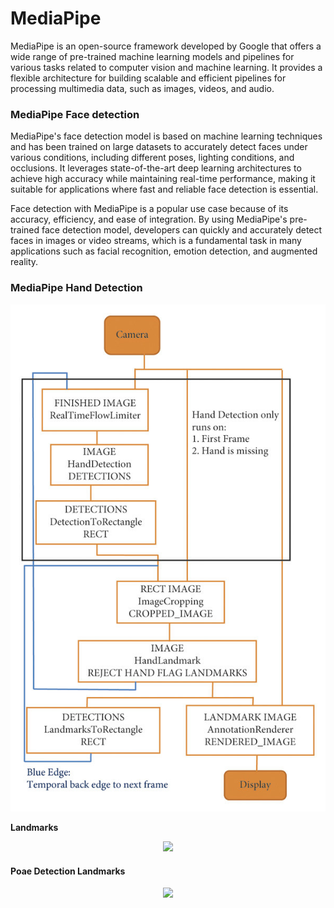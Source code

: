# MediaPipe
MediaPipe is an open-source framework developed by Google that offers a wide range of pre-trained machine learning models and pipelines for various tasks related to computer vision and machine learning. It provides a flexible architecture for building scalable and efficient pipelines for processing multimedia data, such as images, videos, and audio.
### MediaPipe Face detection
MediaPipe's face detection model is based on machine learning techniques and has been trained on large datasets to accurately detect faces under various conditions, including different poses, lighting conditions, and occlusions. It leverages state-of-the-art deep learning architectures to achieve high accuracy while maintaining real-time performance, making it suitable for applications where fast and reliable face detection is essential.

Face detection with MediaPipe is a popular use case because of its accuracy, efficiency, and ease of integration. By using MediaPipe's pre-trained face detection model, developers can quickly and accurately detect faces in images or video streams, which is a fundamental task in many applications such as facial recognition, emotion detection, and augmented reality.

### MediaPipe Hand Detection
<p align="center">
  <img src="images/MediaPipe-hand-recognition-graph-12.jpg" width='600px'>
</p>

**Landmarks**
<p align="center">
  <img src="images/MediaPipe-HandLandmarks.png" width='600px'>
</p>


#### Poae Detection Landmarks
<p align="center">
  <img src="images/MediaPipe-pose_landmarks.png" width='600px'>
</p>
